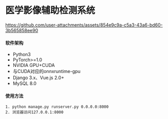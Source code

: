 # 医学影像辅助检测系统
https://github.com/user-attachments/assets/854e9c9a-c5a3-43a6-bd60-3b565858ee90
#### 软件架构
* Python3
* PyTorch>=1.0
* NVIDIA GPU+CUDA
* 与CUDA对应的onnxruntime-gpu
* Django 3.x、Vue.js 2.0+
* MySQL 8.0
#### 使用方法
```
1. python manage.py runserver.py 0.0.0.0:8000
2. 浏览器访问127.0.0.1:8000
```
